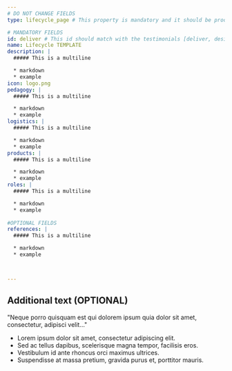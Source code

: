 ```yaml
---
# DO NOT CHANGE FIELDS
type: lifecycle_page # This property is mandatory and it should be product_page

# MANDATORY FIELDS
id: deliver # This id should match with the testimonials [deliver, design, develop, evaluate, plan]
name: Lifecycle TEMPLATE
description: |
  ##### This is a multiline 

  * markdown
  * example
icon: logo.png
pedagogy: |
  ##### This is a multiline

  * markdown
  * example
logistics: |
  ##### This is a multiline

  * markdown
  * example
products: |
  ##### This is a multiline

  * markdown
  * example
roles: |
  ##### This is a multiline

  * markdown
  * example
  
#OPTIONAL FIELDS
references: |
  ##### This is a multiline

  * markdown
  * example



---
```


## Additional text (OPTIONAL)

"Neque porro quisquam est qui dolorem ipsum quia dolor sit amet, consectetur, adipisci velit..."

* Lorem ipsum dolor sit amet, consectetur adipiscing elit.
* Sed ac tellus dapibus, scelerisque magna tempor, facilisis eros.
* Vestibulum id ante rhoncus orci maximus ultrices.
* Suspendisse at massa pretium, gravida purus et, porttitor mauris.

